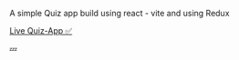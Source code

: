 A simple Quiz app build using react - vite and using Redux 

[ Live Quiz-App ✅](https://quiz-estarta-r6ry8o521-adhamomari.vercel.app/)

💤